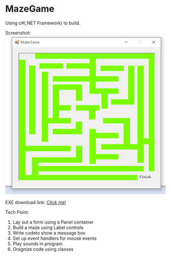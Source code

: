# MazeGame
Using c#(.NET Framework) to build.

Screenshot:
![alt text](https://github.com/OrangeYi/c-sharp_small_project/raw/master/MazeGame/screen.png "INTERFACE")

EXE download link:
[Click me!](https://github.com/OrangeYi/c-sharp_small_project/raw/master/MazeGame/MazeGame/bin/Debug/MazeGame.exe)

Tech Point:
1. Lay out a form using a Panel container
2. Build a maze using Label controls
3. Write codeto show a message box
4. Set up event handlers for mouse events
5. Play sounds in program
6. Oragnize code using classes
